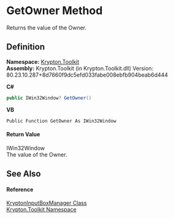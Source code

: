 # GetOwner Method


Returns the value of the Owner.



## Definition
**Namespace:** <a href="79d2eac2-21f4-54ff-7552-b20c33c30600.md">Krypton.Toolkit</a>  
**Assembly:** Krypton.Toolkit (in Krypton.Toolkit.dll) Version: 80.23.10.287+8d7660f9dc5efd033fabe008ebfb904beab6d444

**C#**
``` C#
public IWin32Window? GetOwner()
```
**VB**
``` VB
Public Function GetOwner As IWin32Window
```



#### Return Value
IWin32Window  
The value of the Owner.

## See Also


#### Reference
<a href="c68ff0d6-d932-424c-9ea8-9b165f3445d9.md">KryptonInputBoxManager Class</a>  
<a href="79d2eac2-21f4-54ff-7552-b20c33c30600.md">Krypton.Toolkit Namespace</a>  
